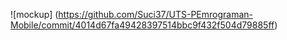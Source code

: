 ![mockup]
(https://github.com/Suci37/UTS-PEmrograman-Mobile/commit/4014d67fa49428397514bbc9f432f504d79885ff)
